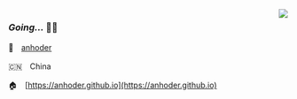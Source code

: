 <img align="right" src="https://github-readme-stats.vercel.app/api?username=anhoder&show_icons=true&hide_title=true&locale=cn&theme=gruvbox" />


### *Going...* 🏃‍♂️

👥　[anhoder](https://anhoder.github.io)

🇨🇳　China

🏠　[https://anhoder.github.io](https://anhoder.github.io)
